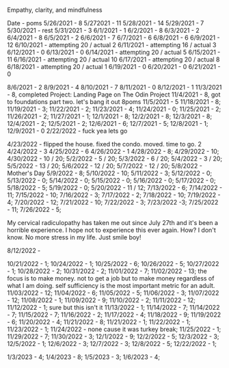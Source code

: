 Empathy, clarity, and mindfulness

Date - poms
5/26/2021 - 8
5/272021 - 11
5/28/2021 - 14
5/29/2021 - 7
5/30/2021 - rest
5/31/2021 - 3
6/1/2021 - 1
6/2/2021 - 8
6/3/2021 - 2
6/4/2021 - 8
6/5/2021 - 2
6/6/2021 - 7
6/7/2021 - 6
6/8/2021 - 6
6/9/2021 - 12
6/10/2021 - attempting 20 / actual 2
6/11/2021 - attempting 16 / actual 3
6/12/2021 - 0
6/13/2021 - 0
6/14/2021 - attempting 20 / actual 5
6/15/2021 - 11
6/16/2021 - attempting 20 / actual 10
6/17/2021 - attempting 20 / actual 8
6/18/2021 - attempting 20 / actual 1
6/19/2021 - 0
6/20/2021 - 0
6/21/2021 - 0

8/6/2021 - 2
8/9/2021 - 4
8/10/2021 - 7
8/11/2021 - 0
8/12/2021 - 1
11/3/2021 - 8, completed Project: Landing Page on The Odin Project
11/4/2021 - 8, got to foundations part two. let's bang it out 8poms
11/5/2021 - 5
11/18/2021 - 8;
11/19/2021 - 3;
11/22/2021 - 2;
11/23/2021 - 4;
11/24/2021 - 0;
11/25/2021 - 2;
11/26/2021 - 2;
11/27/2021 - 1;
12/1/2021 - 8;
12/2/2021 - 8;
12/3/2021 - 8;
12/4/2021 - 2;
12/5/2021 - 2;
12/6/2021 - 6;
12/7/2021 - 5;
12/8/2021 - 1;
12/9/2021 - 0
2/22/2022 - fuck yea lets go


4/23/2022 - flipped the house. fixed the condo. moved. time to go. 2
4/24/2022 - 3
4/25/2022 - 6
4/26/2022 - 1
4/28/2022 - 8;
4/29/2022 - 10;
4/30/2022 - 10 / 20;
5/2/2022 - 5 / 20;
5/3/2022 - 6 / 20;
5/4/2022 - 3 / 20;
5/5/2022 - 13 / 20;
5/6/2022 - 12 / 20;
5/7/2022 - 12 / 20;
5/8/2022 - Mother's Day
5/9/2022 - 8;
5/10/2022 - 10;
5/11/2022 - 3;
5/12/2022 - 0;
5/13/2022 - 0;
5/14/2022 - 0;
5/15/2022 - 0;
5/16/2022 - 0;
5/17/2022 - 0;
5/18/2022 - 5;
5/19/2022 - 0;
5/20/2022 - 11 / 12;
7/13/2022 - 6;
7/14/2022 - 11;
7/15/2022 - 10;
7/16/2022 - 3;
7/17/2022 - 2;
7/18/2022 - 10;
7/19/2022 - 4;
7/20/2022 - 12;
7/21/2022 - 10;
7/22/2022 - 3;
7/23/2022 -3;
7/25/2022 - 11;
7/26/2022 - 5;

My cervical radiculopathy has taken me out since July 27th and it's been a horrible experience. I hope not to experience this ever again. How? I don't know. No more stress in my life. Just smile boy!

8/12/2022 - 

10/21/2022 - 1;
10/24/2022 - 1;
10/25/2022 - 6;
10/26/2022 - 5;
10/27/2022 - 1;
10/28/2022 - 2;
10/31/2022 - 2;
11/01/2022 - 7;
11/02/2022 - 13; the focus is to make money. not to get a job but to make money regardless of what I am doing. self sufficiency is the most important metric for an adult.
11/03/2022 - 12;
11/04/2022 - 6;
11/05/2022 - 5; 
11/06/2022 - 3;
11/07/2022 - 12;
11/08/2022 - 1;
11/09/2022 - 9;
11/10/2022 - 2;
11/11/2022 - 12;
11/12/2022 - 1; sure but this isn't it
11/13/2022 - 1;
11/14/2022 - 7;
11/14/2022 - 7;
11/15/2022 - 7;
11/16/2022 - 2;
11/17/2022 - 4;
11/18/2022 - 9;
11/19/2022 - 6;
11/20/2022 - 4;
11/21/2022 - 8;
11/21/2022 - 1;
11/22/2022 - 1;
11/23/2022 - 1;
11/24/2022 - none cause it was turkey break;
11/25/2022 - 1;
11/29/2022 - 7;
11/30/2022 - 3;
12/1/2022 - 9;
12/2/2022 - 5;
12/3/2022 - 3;
12/5/2022 - 1;
12/6/2022 - 3;
12/7/2022 - 3;
12/8/2022 - 5;
12/22/2022 - 1;

1/3/2023 - 4;
1/4/2023 - 8;
1/5/2023 - 3;
1/6/2023 - 4;